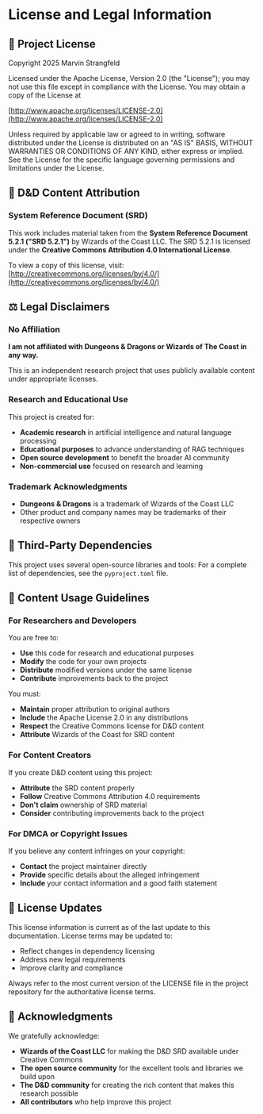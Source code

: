 # License and Legal Information

## 📄 Project License

Copyright 2025 Marvin Strangfeld

Licensed under the Apache License, Version 2.0 (the "License");
you may not use this file except in compliance with the License.
You may obtain a copy of the License at

[http://www.apache.org/licenses/LICENSE-2.0](http://www.apache.org/licenses/LICENSE-2.0)

Unless required by applicable law or agreed to in writing, software
distributed under the License is distributed on an "AS IS" BASIS,
WITHOUT WARRANTIES OR CONDITIONS OF ANY KIND, either express or implied.
See the License for the specific language governing permissions and
limitations under the License.

## 🎲 D&D Content Attribution

### System Reference Document (SRD)

This work includes material taken from the **System Reference Document 5.2.1 ("SRD 5.2.1")** by Wizards of the Coast LLC. The SRD 5.2.1 is licensed under the **Creative Commons Attribution 4.0 International License**.

To view a copy of this license, visit: [http://creativecommons.org/licenses/by/4.0/](http://creativecommons.org/licenses/by/4.0/)

## ⚖️ Legal Disclaimers

### No Affiliation

**I am not affiliated with Dungeons & Dragons or Wizards of The Coast in any way.**

This is an independent research project that uses publicly available content under appropriate licenses.

### Research and Educational Use

This project is created for:

- **Academic research** in artificial intelligence and natural language processing
- **Educational purposes** to advance understanding of RAG techniques
- **Open source development** to benefit the broader AI community
- **Non-commercial use** focused on research and learning

### Trademark Acknowledgments

- **Dungeons & Dragons** is a trademark of Wizards of the Coast LLC
- Other product and company names may be trademarks of their respective owners

## 🔗 Third-Party Dependencies

This project uses several open-source libraries and tools:
For a complete list of dependencies, see the `pyproject.toml` file.

## 📝 Content Usage Guidelines

### For Researchers and Developers

You are free to:

- **Use** this code for research and educational purposes
- **Modify** the code for your own projects
- **Distribute** modified versions under the same license
- **Contribute** improvements back to the project

You must:

- **Maintain** proper attribution to original authors
- **Include** the Apache License 2.0 in any distributions
- **Respect** the Creative Commons license for D&D content
- **Attribute** Wizards of the Coast for SRD content

### For Content Creators

If you create D&D content using this project:

- **Attribute** the SRD content properly
- **Follow** Creative Commons Attribution 4.0 requirements
- **Don't claim** ownership of SRD material
- **Consider** contributing improvements back to the project

### For DMCA or Copyright Issues
If you believe any content infringes on your copyright:

- **Contact** the project maintainer directly
- **Provide** specific details about the alleged infringement
- **Include** your contact information and a good faith statement

## 🔄 License Updates

This license information is current as of the last update to this documentation. License terms may be updated to:
- Reflect changes in dependency licensing
- Address new legal requirements
- Improve clarity and compliance

Always refer to the most current version of the LICENSE file in the project repository for the authoritative license terms.

## 🙏 Acknowledgments

We gratefully acknowledge:

- **Wizards of the Coast LLC** for making the D&D SRD available under Creative Commons
- **The open source community** for the excellent tools and libraries we build upon
- **The D&D community** for creating the rich content that makes this research possible
- **All contributors** who help improve this project
